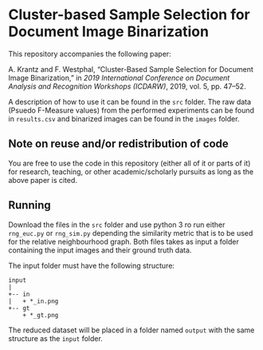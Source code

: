 # Cluster-based Sample Selection for Document Image Binarization

This repository accompanies the following paper:

A. Krantz and F. Westphal, “Cluster-Based Sample Selection for Document Image Binarization,” in
*2019 International Conference on Document Analysis and Recognition Workshops (ICDARW)*, 2019,
vol. 5, pp. 47–52.

A description of how to use it can be found in the `src` folder. 
The raw data (Psuedo F-Measure values) from the performed experiments can be found in `results.csv` and binarized images can be found in the `images` folder.

## Note on reuse and/or redistribution of code

You are free to use the code in this repository (either all of it or parts of it) for research, teaching, or other academic/scholarly pursuits as long as the above paper is cited.

## Running

Download the files in the `src` folder and use python 3 ro run either `rng_euc.py` or `rng_sim.py` depending the similarity metric that is to be used for the relative neighbourhood graph. Both files takes as input a folder containing the input images and their ground truth data.

The input folder must have the following structure:

```
input
|
+-- in
|   + *_in.png
+-- gt
    + *_gt.png
```

The reduced dataset will be placed in a folder named `output` with the same structure as the `input` folder.

